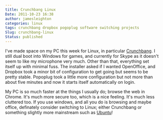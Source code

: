 ```yaml
---
title: Crunchbang Linux
Date: 2011-10-23 16:38
author: jamesleighton
categories: linux
tags: crunchbang dropbox pogoplug software switching projects
Slug: crunchbang-linux
Status: published
---
```


I've made space on my PC this week for Linux, in particular [Crunchbang](http://crunchbanglinux.org/ "Crunchbang Linux"). I still dual boot into Windows for games, and currently for Skype as it doesn't seem to like my microphone very much. Other than that, everything set itself up with minimal fuss. The installer asked if I wanted OpenOffice, and Dropbox took a minor bit of configuration to get going but seems to be pretty stable. Popoplug took a little more configuration but not more than about five minutes and now it starts itself automatically on login.

My PC is so much faster at the things I usually do; browse the web in Chrome. It's much more secure too, which is a nice feeling. It's much less cluttered too. If you use windows, and all you do is browsing and maybe office, definately consider switching to Linux; either Crunchbang or something slightly more mainstream such as [Ubuntu](http://www.ubuntu.com/)!
